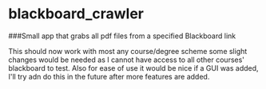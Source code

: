 # blackboard_crawler
###Small app that grabs all pdf files from a specified Blackboard link

This should now work with most any course/degree scheme some slight changes would be needed as I cannot have access to all other courses' blackboard to test. 
Also for ease of use it would be nice if a GUI was added, I'll try adn do this in the future after more features are added. 


